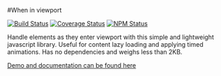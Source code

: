 #When in viewport

[![Build Status](https://travis-ci.org/dbrekalo/whenInViewport.svg?branch=master)](https://travis-ci.org/dbrekalo/whenInViewport)
[![Coverage Status](https://coveralls.io/repos/github/dbrekalo/whenInViewport/badge.svg?branch=master)](https://coveralls.io/github/dbrekalo/whenInViewport?branch=master)
[![NPM Status](https://img.shields.io/npm/v/when-in-viewport.svg)](https://www.npmjs.com/package/when-in-viewport)

Handle elements as they enter viewport with this simple and lightweight javascript library.
Useful for content lazy loading and applying timed animations.
Has no dependencies and weighs less than 2KB.

[Demo and documentation can be found here](http://dbrekalo.github.io/whenInViewport/)
